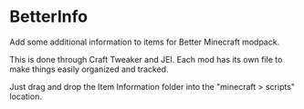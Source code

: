 # BetterInfo
Add some additional information to items for Better Minecraft modpack.

This is done through Craft Tweaker and JEI.
Each mod has its own file to make things easily organized and tracked.

Just drag and drop the Item Information folder into the "minecraft > scripts" location.
